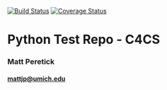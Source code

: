 [![Build Status](https://travis-ci.org/mattjp/c4cs-f16-rpn.svg?branch=master)](https://travis-ci.org/mattjp/c4cs-f16-rpn)
[![Coverage Status](https://coveralls.io/repos/github/mattjp/c4cs-f16-rpn/badge.svg?branch=master)](https://coveralls.io/github/mattjp/c4cs-f16-rpn?branch=master)
# Python Test Repo - C4CS
### Matt Peretick
#### mattjp@umich.edu

